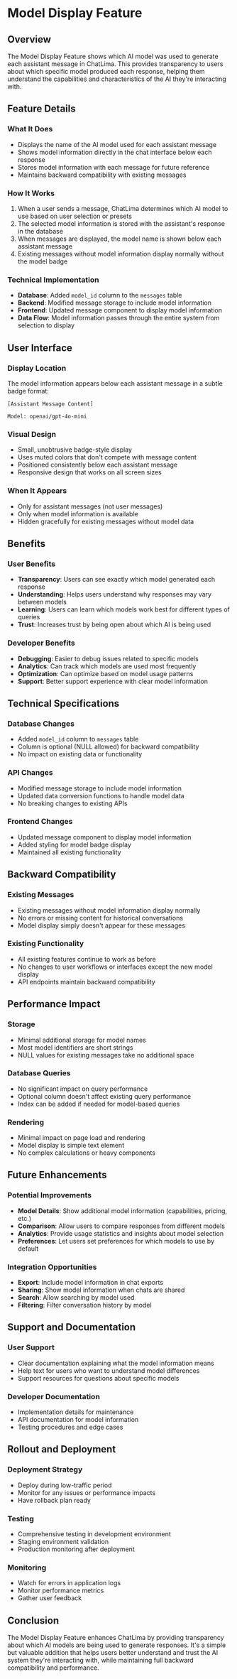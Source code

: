 # Model Display Feature

## Overview
The Model Display Feature shows which AI model was used to generate each assistant message in ChatLima. This provides transparency to users about which specific model produced each response, helping them understand the capabilities and characteristics of the AI they're interacting with.

## Feature Details

### What It Does
- Displays the name of the AI model used for each assistant message
- Shows model information directly in the chat interface below each response
- Stores model information with each message for future reference
- Maintains backward compatibility with existing messages

### How It Works
1. When a user sends a message, ChatLima determines which AI model to use based on user selection or presets
2. The selected model information is stored with the assistant's response in the database
3. When messages are displayed, the model name is shown below each assistant message
4. Existing messages without model information display normally without the model badge

### Technical Implementation
- **Database**: Added `model_id` column to the `messages` table
- **Backend**: Modified message storage to include model information
- **Frontend**: Updated message component to display model information
- **Data Flow**: Model information passes through the entire system from selection to display

## User Interface

### Display Location
The model information appears below each assistant message in a subtle badge format:

```
[Assistant Message Content]

Model: openai/gpt-4o-mini
```

### Visual Design
- Small, unobtrusive badge-style display
- Uses muted colors that don't compete with message content
- Positioned consistently below each assistant message
- Responsive design that works on all screen sizes

### When It Appears
- Only for assistant messages (not user messages)
- Only when model information is available
- Hidden gracefully for existing messages without model data

## Benefits

### User Benefits
- **Transparency**: Users can see exactly which model generated each response
- **Understanding**: Helps users understand why responses may vary between models
- **Learning**: Users can learn which models work best for different types of queries
- **Trust**: Increases trust by being open about which AI is being used

### Developer Benefits
- **Debugging**: Easier to debug issues related to specific models
- **Analytics**: Can track which models are used most frequently
- **Optimization**: Can optimize based on model usage patterns
- **Support**: Better support experience with clear model information

## Technical Specifications

### Database Changes
- Added `model_id` column to `messages` table
- Column is optional (NULL allowed) for backward compatibility
- No impact on existing data or functionality

### API Changes
- Modified message storage to include model information
- Updated data conversion functions to handle model data
- No breaking changes to existing APIs

### Frontend Changes
- Updated message component to display model information
- Added styling for model badge display
- Maintained all existing functionality

## Backward Compatibility

### Existing Messages
- Existing messages without model information display normally
- No errors or missing content for historical conversations
- Model display simply doesn't appear for these messages

### Existing Functionality
- All existing features continue to work as before
- No changes to user workflows or interfaces except the new model display
- API endpoints maintain backward compatibility

## Performance Impact

### Storage
- Minimal additional storage for model names
- Most model identifiers are short strings
- NULL values for existing messages take no additional space

### Database Queries
- No significant impact on query performance
- Optional column doesn't affect existing query performance
- Index can be added if needed for model-based queries

### Rendering
- Minimal impact on page load and rendering
- Model display is simple text element
- No complex calculations or heavy components

## Future Enhancements

### Potential Improvements
- **Model Details**: Show additional model information (capabilities, pricing, etc.)
- **Comparison**: Allow users to compare responses from different models
- **Analytics**: Provide usage statistics and insights about model selection
- **Preferences**: Let users set preferences for which models to use by default

### Integration Opportunities
- **Export**: Include model information in chat exports
- **Sharing**: Show model information when chats are shared
- **Search**: Allow searching by model used
- **Filtering**: Filter conversation history by model

## Support and Documentation

### User Support
- Clear documentation explaining what the model information means
- Help text for users who want to understand model differences
- Support resources for questions about specific models

### Developer Documentation
- Implementation details for maintenance
- API documentation for model information
- Testing procedures and edge cases

## Rollout and Deployment

### Deployment Strategy
- Deploy during low-traffic period
- Monitor for any issues or performance impacts
- Have rollback plan ready

### Testing
- Comprehensive testing in development environment
- Staging environment validation
- Production monitoring after deployment

### Monitoring
- Watch for errors in application logs
- Monitor performance metrics
- Gather user feedback

## Conclusion

The Model Display Feature enhances ChatLima by providing transparency about which AI models are being used to generate responses. It's a simple but valuable addition that helps users better understand and trust the AI system they're interacting with, while maintaining full backward compatibility and performance.